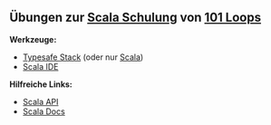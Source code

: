 ## Übungen zur [Scala Schulung](https://www.learnscala.de) von [101 Loops](http://www.101loops.com)

**Werkzeuge:**

* [Typesafe Stack](http://www.typesafe.com/stack/download) (oder nur [Scala](http://www.scala-lang.org/downloads))
* [Scala IDE](http://scala-ide.org/)

**Hilfreiche Links:**

* [Scala API](http://www.scala-lang.org/api/current/index.html)
* [Scala Docs](http://docs.scala-lang.org)